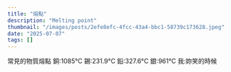 ```yaml
---
title: "熔點"
description: "Melting point"
thumbnail: "/images/posts/2efe8efc-4fcc-43a4-bbc1-58739c173628.jpeg"
date: "2025-07-07"
tags: []
---
```


常見的物質熔點
銅:1085°C
錫:231.9°C
鉛:327.6°C
銀:961°C
我:妳笑的時候

